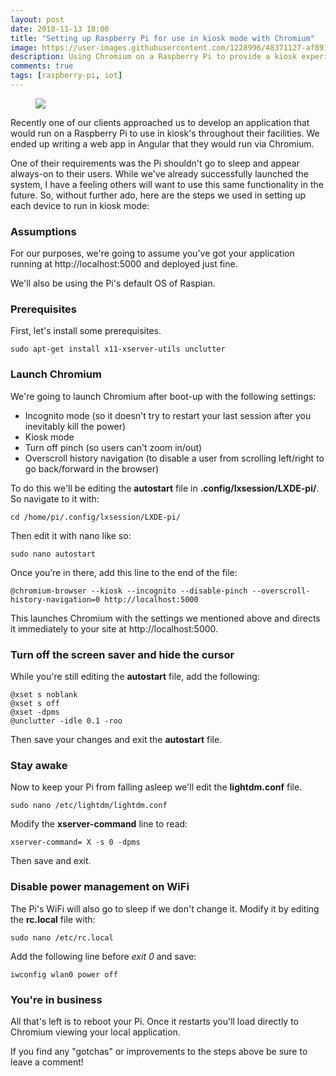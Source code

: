 ```yaml
---
layout: post
date: 2018-11-13 18:00
title: "Setting up Raspberry Pi for use in kiosk mode with Chromium"
image: https://user-images.githubusercontent.com/1228996/48371127-af891880-e680-11e8-89aa-2dec4de4ef8a.png
description: Using Chromium on a Raspberry Pi to provide a kiosk experience for users.
comments: true
tags: [raspberry-pi, iot]
---
```


<figure>
  <img src="https://user-images.githubusercontent.com/1228996/48371127-af891880-e680-11e8-89aa-2dec4de4ef8a.png">
</figure>

Recently one of our clients approached us to develop an application that would run on a Raspberry Pi to use in kiosk's throughout their facilities.  We ended up writing a web app in Angular that they would run via Chromium.  

One of their requirements was the Pi shouldn't go to sleep and appear always-on to their users.  While we've already successfully launched the system, I have a feeling others will want to use this same functionality in the future.  So, without further ado, here are the steps we used in setting up each device to run in kiosk mode:

<!--more-->

### Assumptions

For our purposes, we're going to assume you've got your application running at http://localhost:5000 and deployed just fine.

We'll also be using the Pi's default OS of Raspian.

### Prerequisites

First, let's install some prerequisites.

<pre class="language-bash"><code>sudo apt-get install x11-xserver-utils unclutter</code></pre>


### Launch Chromium

We're going to launch Chromium after boot-up with the following settings:

- Incognito mode (so it doesn't try to restart your last session after you inevitably kill the power)
- Kiosk mode
- Turn off pinch (so users can't zoom in/out)
- Overscroll history navigation (to disable a user from scrolling left/right to go back/forward in the browser)

To do this we'll be editing the **autostart** file in **.config/lxsession/LXDE-pi/**.  So navigate to it with:

<pre class="language-bash"><code>cd /home/pi/.config/lxsession/LXDE-pi/</code></pre>

Then edit it with nano like so:

<pre class="language-bash"><code>sudo nano autostart</code></pre>

Once you’re in there, add this line to the end of the file:

<pre class="language-bash"><code>@chromium-browser --kiosk --incognito --disable-pinch --overscroll-history-navigation=0 http://localhost:5000</code></pre>

This launches Chromium with the settings we mentioned above and directs it immediately to your site at http://localhost:5000.

### Turn off the screen saver and hide the cursor

While you're still editing the **autostart** file, add the following:

<pre class="language-bash"><code>@xset s noblank
@xset s off
@xset -dpms
@unclutter -idle 0.1 -roo
</code></pre>

Then save your changes and exit the **autostart** file.

### Stay awake

Now to keep your Pi from falling asleep we'll edit the **lightdm.conf** file.

<pre class="language-bash"><code>sudo nano /etc/lightdm/lightdm.conf</code></pre>

Modify the **xserver-command** line to read:

<pre class="language-bash"><code>xserver-command= X -s 0 -dpms</code></pre>

Then save and exit.

### Disable power management on WiFi

The Pi's WiFi will also go to sleep if we don't change it.  Modify it by editing the **rc.local** file with:

<pre class="language-bash"><code>sudo nano /etc/rc.local</code></pre>

Add the following line before *exit 0* and save:

<pre class="language-bash"><code>iwconfig wlan0 power off</code></pre>

### You're in business

All that's left is to reboot your Pi.  Once it restarts you'll load directly to Chromium viewing your local application.  

If you find any "gotchas" or improvements to the steps above be sure to leave a comment!
